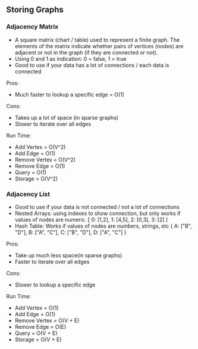 ## Storing Graphs

### Adjacency Matrix
- A square matrix (chart / table) used to represent a finite graph. The elements of the matrix indicate whether pairs of vertices (nodes) are adjacent or not in the graph (if they are connected or not).
- Using 0 and 1 as indication: 0 = false, 1 = true
- Good to use if your data has a lot of connections / each data is connected

Pros: 
- Much faster to lookup a specific edge = O(1)

Cons:
- Takes up a lot of space (in sparse graphs)
- Slower to iterate over all edges

Run Time:
- Add Vertex = O(V^2)
- Add Edge = O(1)
- Remove Vertex = O(V^2)
- Remove Edge = O(1)
- Query = O(1)
- Storage = O(V^2)


### Adjacency List
- Good to use if your data is not connected / not a lot of connections
- Nested Arrays: using indexes to show connection, but only works if values of nodes are numeric.
  [
0: [1,2],
1: [4,5],
2: [0,3],
3: [2]
  ]
- Hash Table: Works if values of nodes are numbers, strings, etc
{
    A: ["B", "D"],
    B: ["A", "C"],
    C: ["B", "D"],
    D: ["A", "C"]
}

Pros: 
- Take up much less space(in sparse graphs)
- Faster to iterate over all edges

Cons:
- Slower to lookup a specific edge

Run Time:
- Add Vertex = O(1)
- Add Edge = O(1)
- Remove Vertex = O(V + E)
- Remove Edge = O(E)
- Query = O(V + E)
- Storage = O(V + E)
